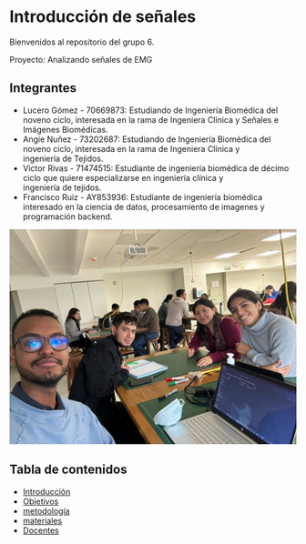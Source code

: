 # Introducción de señales

Bienvenidos al repositorio del grupo 6.

Proyecto: Analizando señales de EMG  

## Integrantes 

- Lucero Gómez - 70669873: Estudiando de Ingeniería Biomédica del noveno ciclo, interesada en la rama de Ingeniera Clínica y Señales e Imágenes Biomédicas.
- Angie Nuñez - 73202687: Estudiando de Ingeniería Biomédica del noveno ciclo, interesada en la rama de Ingeniera Clínica y ingeniería de Tejidos.
- Victor Rivas - 71474515: Estudiante de ingeniería biomédica de décimo ciclo que quiere especializarse en ingeniería clínica y ingeniería de tejidos.
- Francisco Ruiz - AY853936: Estudiante de ingeniería biomédica interesado en la ciencia de datos, procesamiento de imagenes y programación backend.

![Foto integrantes del grupo 6](img/integrantes.jpg)

## Tabla de contenidos

- [Introducción ](Documentacion/Index)
- [Objetivos ](Documentacion/objetivos.txt)
- [metodología ](Documentacion/metodologia.txt)
- [materiales ](Documentacion/materiales.txt)
- [Docentes ](Documentacion/metodologia.txt)




